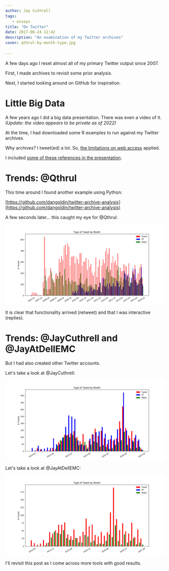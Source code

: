 ```yaml
---
author: Jay Cuthrell
tags:
   - essays
title: "On Twitter"
date: 2017-06-24 12:42
description: "An examination of my Twitter archives"
cover: qthrul-by-month-type.jpg

---
```


A few days ago I reset almost all of my primary Twitter output since 2007.

First, I made archives to revisit some prior analysis.

Next, I started looking around on GitHub for inspiration. 

Little Big Data
===============

A few years ago I did a big data presentation. There was even a video of it. _(Update: the video appears to be private as of 2022)_

At the time, I had downloaded some R examples to run against my Twitter archives.

Why archives? I tweet(ed) a lot. So, [the limitations on web
access](https://dev.twitter.com/rest/public/rate-limits) applied.

I included [some of these references in the presentation](https://gist.github.com/JayCuthrell/8bcd9597d37a8602c639).

Trends: @Qthrul
===============

This time around I found another example using Python:

[https://github.com/dangoldin/twitter-archive-analysis](https://github.com/dangoldin/twitter-archive-analysis)

A few seconds later... this caught my eye for @Qthrul:

[![Qthrul](qthrul-by-month-type.jpg "Qthrul")](http://twitter.com/qthrul)

It is clear that functionality arrived (retweet) and that I was interactive
(replies).

Trends: @JayCuthrell and @JayAtDellEMC
======================================

But I had also created other Twitter accounts. 

Let's take a look at @JayCuthrell:

[![JayCuthrell](jaycuthrell-by-month-type.jpg "JayCuthrell")](http://twitter.com/jaycuthrell)

Let's take a look at @JayAtDellEMC:

[![JayAtDellEMC](jayatdellemc-by-month-type.jpg "JayAtDellEMC")](http://twitter.com/jayatdellemc)

I'll revisit this post as I come across more tools with good results.



